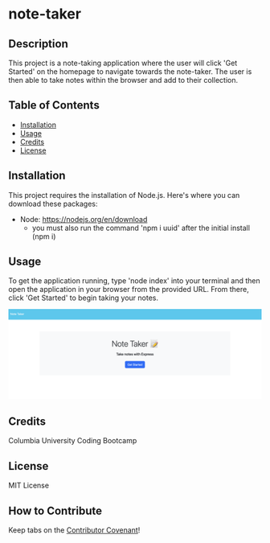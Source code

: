 # note-taker

## Description

This project is a note-taking application where the user will click 'Get Started' on the homepage to navigate towards the note-taker. The user is then able to take notes within the browser and add to their collection.

## Table of Contents

- [Installation](#installation)
- [Usage](#usage)
- [Credits](#credits)
- [License](#license)

## Installation

This project requires the installation of Node.js. Here's where you can download these packages:
- Node: https://nodejs.org/en/download
    - you must also run the command 'npm i uuid' after the initial install (npm i)

## Usage

To get the application running, type 'node index' into your terminal and then open the application in your browser from the provided URL. From there, click 'Get Started' to begin taking your notes.

![screenshot of the input](./screenshot.png)

## Credits

Columbia University Coding Bootcamp

## License

MIT License

## How to Contribute

Keep tabs on the [Contributor Covenant](https://www.contributor-covenant.org/)!